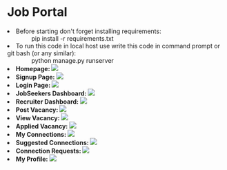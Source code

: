 # Job Portal
<li>Before starting don't forget installing requirements: <br>
&ensp;&ensp;&ensp;&ensp;&ensp;&ensp;&ensp;&ensp;pip install -r requirements.txt
<li>To run this code in local host use write this code in command prompt or git bash (or any similar): <br>
  &ensp;&ensp;&ensp;&ensp;&ensp;&ensp;&ensp;&ensp;python manage.py runserver
<b><li>Homepage:
  <img src="./Screenshots/Homepage.png"></img>
<li>Signup Page:
  <img src="./Screenshots/Signup.png"></img>
<li>Login Page:
  <img src="./Screenshots/Login.png"></img>
<li>JobSeekers Dashboard:
  <img src="./Screenshots/JobSeekerDashboard.png"></img>
<li>Recruiter Dashboard:
  <img src="./Screenshots/RecruiterDashboard.png"></img>
<li>Post Vacancy:
  <img src="./Screenshots/PostVacancy.png"></img>
<li>View Vacancy:
  <img src="./Screenshots/ViewVacancy.png"></img>
<li>Applied Vacancy:
  <img src="./Screenshots/AppliedVacancy.png"></img>
<li>My Connections:
  <img src="./Screenshots/Myconnection.png"></img>
<li>Suggested Connections:
  <img src="./Screenshots/SuggestedConnection.png"></img>
<li>Connection Requests:
  <img src="./Screenshots/ConnectionRequest.png"></img>
<li>My Profile:
  <img src="./Screenshots/MyProfile.png"></img></li>
</b>
